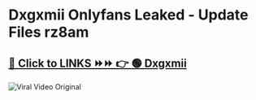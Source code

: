 
 # Dxgxmii Onlyfans Leaked - Update Files rz8am

## <h2><a href="https://clipsfans.com/Dxgxmii&ref=git">🔗 Click to LINKS ⏩⏩ 👉 🟢 Dxgxmii </a></h2>

<a href="https://clipsfans.com/Dxgxmii&ref=git" rel="nofollow" data-target="animated-image.originalLink"><img src="https://i.ibb.co.com/xMMVF88/686577567.gif" alt="Viral Video Original" style="max-width: 100%; display: inline-block;" data-target="animated-image.originalImage"></a>

